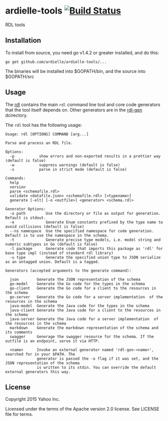 # ardielle-tools [![Build Status](https://travis-ci.org/ardielle/ardielle-tools.svg?branch=master)](https://travis-ci.org/ardielle/ardielle-tools)

RDL tools

## Installation

To install from source, you need go v1.4.2 or greater installed, and do this:

    go get github.com/ardielle/ardielle-tools/...

The binaries will be installed into $GOPATH/bin, and the source into $GOPATH/src

## Usage

The [rdl](rdl) contains the main `rdl` command line tool and core code generators that
the tool itself depends on. Other generators are in the [rdl-gen](rdl-gen) dcirectory.

The `rdl` tool has the following usage:

	Usage: rdl [OPTIONS] COMMAND [arg...]

	Parse and process an RDL file.

	Options:
	  -p           show errors and non-exported results in a prettier way (default is false)
	  -w           suppress warnings (default is false)
	  -s           parse in strict mode (default is false)

	Commands:
	  help
	  version
	  parse <schemafile.rdl>
	  validate <datafile.json> <schemafile.rdl> [<typename>]
	  generate [-elt] [-o <outfile>] <generator> <schema.rdl>

	Generator Options:
	  -o path         Use the directory or file as output for generation. Default is stdout.
	  -e              Generate Enum constants prefixed by the type name to avoid collisions (default is false)
	  --ns namespace  Use the specified namespace for code generation. Default is to use the namespace in the schema.
	  -t              Generate precise type models, i.e. model string and numeric subtypes in Go (default is false)
	  -l package      Generate code that imports this package as 'rdl' for base type impl (instead of standard rdl library)
	  -u type         Generate the specified union type to JSON serialize as an untagged union. Default is a tagged.

	Generators (accepted arguments to the generate command):

	  json        Generate the JSON representation of the schema
	  go-model    Generate the Go code for the types in the schema
	  go-client   Generate the Go code for a client to the resources in the schema
	  go-server   Generate the Go code for a server implementation  of the resources in the schema
	  java-model  Generate the Java code for the types in the schema
	  java-client Generate the Java code for a client to the resources in the schema
	  java-server Generate the Java code for a server implementation  of the resources in the schema
	  markdown    Generate the markdown representation of the schema and its comments
	  swagger     Generage the swagger resource for the schema. If the outfile is an endpoint, serve it via HTTP.
	
	  <name>      Invoke an external generator named 'rdl-gen-<name>', searched for in your $PATH. The
	              generator is passed the -o flag if it was set, and the JSON representation of the schema
	              is written to its stdin. You can override the default external generators this way.



## License

Copyright 2015 Yahoo Inc.

Licensed under the terms of the Apache version 2.0 license. See LICENSE file for terms.
